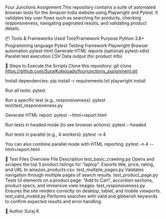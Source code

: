 Four Junctions Assignment
This repository contains a suite of automated browser tests for the Amazon India website using Playwright and Pytest. It validates key user flows such as searching for products, checking responsiveness, navigating paginated results, and validating product details.

📦 Tools & Frameworks Used
Tool/Framework	Purpose
Python 3.8+	Programming language
Pytest	Testing framework
Playwright	Browser automation
pytest-html	Generate HTML reports (optional)
pytest-xdist	Parallel test execution
CSV	Data output (for product info)

🚀 Steps to Execute the Scripts
Clone this repository:
git clone https://github.com/SurajKukkipady/fourjunctions_assignment.git

Install dependencies:
pip install -r requirements.txt
playwright install

Run all tests:
pytest

Run a specific test (e.g., responsiveness):
pytest test/test_responsiveness.py

Generate HTML report:
pytest --html=report.html

Run tests in headed mode (to see browser actions):
pytest --headed

Run tests in parallel (e.g., 4 workers):
pytest -n 4

You can also combine parallel mode with HTML reporting:
pytest -n 4 --html=report.html

🧪 Test Files Overview
File	Description
test_basic_crawling.py	Opens and scrapes the top 5 product listings for "laptop". Exports title, price, rating, and URL to amazon_products.csv.
test_multiple_pages.py	Validates navigation through multiple pages of search results.
test_product_page.py	Tests UI elements on a product page: "Add to Cart", accordion sections, product specs, and immersive view images.
test_responsiveness.py	Ensures the site renders correctly on desktop, tablet, and mobile viewports.
test_valid_invalid.py	Performs searches with valid and gibberish keywords to confirm expected results and error handling.

👤 Author
Suraj K
